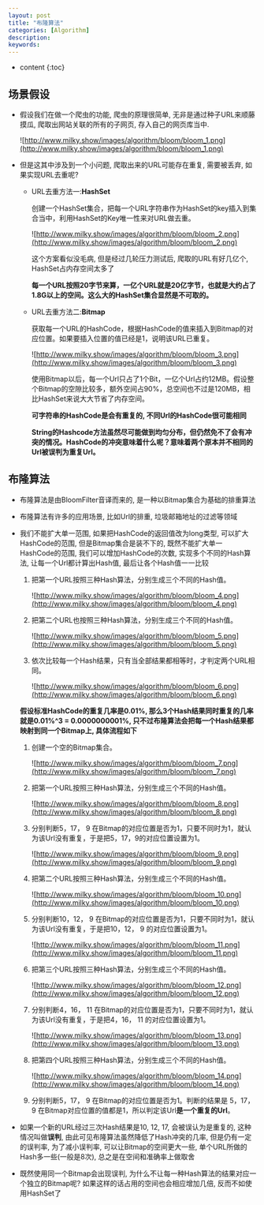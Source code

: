 ```yaml
---
layout: post
title: "布隆算法"
categories: [Algorithm]
description:
keywords:
---
```


* content
{:toc} 
## 场景假设

* 假设我们在做一个爬虫的功能, 爬虫的原理很简单, 无非是通过种子URL来顺藤摸瓜, 爬取出网站关联的所有的子网页, 存入自己的网页库当中.

	![http://www.milky.show/images/algorithm/bloom/bloom_1.png](http://www.milky.show/images/algorithm/bloom/bloom_1.png)

* 但是这其中涉及到一个小问题, 爬取出来的URL可能存在重复, 需要被丢弃, 如果实现URL去重呢?

	* URL去重方法一:**HashSet**

		创建一个HashSet集合，把每一个URL字符串作为HashSet的key插入到集合当中，利用HashSet的Key唯一性来对URL做去重。

		![http://www.milky.show/images/algorithm/bloom/bloom_2.png](http://www.milky.show/images/algorithm/bloom/bloom_2.png)

		这个方案看似没毛病, 但是经过几轮压力测试后, 爬取的URL有好几亿个, HashSet占内存空间太多了

		**每一个URL按照20字节来算，一亿个URL就是20亿字节，也就是大约占了1.8G以上的空间。这么大的HashSet集合显然是不可取的。**

	* URL去重方法二:**Bitmap**

		获取每一个URL的HashCode，根据HashCode的值来插入到Bitmap的对应位置。如果要插入位置的值已经是1，说明该URL已重复。

		![http://www.milky.show/images/algorithm/bloom/bloom_3.png](http://www.milky.show/images/algorithm/bloom/bloom_3.png)

		使用Bitmap以后，每一个Url只占了1个Bit，一亿个Url占约12MB。假设整个Bitmap的空隙比较多，额外空间占90%，总空间也不过是120MB，相比HashSet来说大大节省了内存空间。

		**可字符串的HashCode是会有重复的, 不同Url的HashCode很可能相同**

		**String的Hashcode方法虽然尽可能做到均匀分布，但仍然免不了会有冲突的情况。HashCode的冲突意味着什么呢？意味着两个原本并不相同的Url被误判为重复Url。**

## 布隆算法

* 布隆算法是由BloomFilter音译而来的, 是一种以Bitmap集合为基础的排重算法

* 布隆算法有许多的应用场景, 比如Url的排重, 垃圾邮箱地址的过滤等领域

* 我们不能扩大单一范围, 如果把HashCode的返回值改为long类型, 可以扩大HashCode的范围, 但是Bitmap集合是装不下的, 既然不能扩大单一HashCode的范围, 我们可以增加HashCode的次数, 实现多个不同的Hash算法, 让每一个Url都计算出Hash值, 最后让各个Hash值一一比较

	1. 把第一个URL按照三种Hash算法，分别生成三个不同的Hash值。

		![http://www.milky.show/images/algorithm/bloom/bloom_4.png](http://www.milky.show/images/algorithm/bloom/bloom_4.png)

	1. 把第二个URL也按照三种Hash算法，分别生成三个不同的Hash值。

		![http://www.milky.show/images/algorithm/bloom/bloom_5.png](http://www.milky.show/images/algorithm/bloom/bloom_5.png)

	1. 依次比较每一个Hash结果，只有当全部结果都相等时，才判定两个URL相同。

		![http://www.milky.show/images/algorithm/bloom/bloom_6.png](http://www.milky.show/images/algorithm/bloom/bloom_6.png)

	**假设标准HashCode的重复几率是0.01%, 那么3个Hash结果同时重复的几率就是0.01%^3 = 0.0000000001%, 只不过布隆算法会把每一个Hash结果都映射到同一个Bitmap上, 具体流程如下**

	1. 创建一个空的Bitmap集合。

		![http://www.milky.show/images/algorithm/bloom/bloom_7.png](http://www.milky.show/images/algorithm/bloom/bloom_7.png)

	1. 把第一个URL按照三种Hash算法，分别生成三个不同的Hash值。

		![http://www.milky.show/images/algorithm/bloom/bloom_8.png](http://www.milky.show/images/algorithm/bloom/bloom_8.png)

	1. 分别判断5，17， 9 在Bitmap的对应位置是否为1，只要不同时为1，就认为该Url没有重复，于是把5，17，9的对应位置设置为1。

		![http://www.milky.show/images/algorithm/bloom/bloom_9.png](http://www.milky.show/images/algorithm/bloom/bloom_9.png)

	1. 把第二个URL按照三种Hash算法，分别生成三个不同的Hash值。

		![http://www.milky.show/images/algorithm/bloom/bloom_10.png](http://www.milky.show/images/algorithm/bloom/bloom_10.png)

	5. 分别判断10，12， 9 在Bitmap的对应位置是否为1，只要不同时为1，就认为该Url没有重复，于是把10，12， 9 的对应位置设置为1。

		![http://www.milky.show/images/algorithm/bloom/bloom_11.png](http://www.milky.show/images/algorithm/bloom/bloom_11.png)

	5. 把第三个URL按照三种Hash算法，分别生成三个不同的Hash值。

		![http://www.milky.show/images/algorithm/bloom/bloom_12.png](http://www.milky.show/images/algorithm/bloom/bloom_12.png)

	5. 分别判断4，16， 11 在Bitmap的对应位置是否为1，只要不同时为1，就认为该Url没有重复，于是把4，16， 11 的对应位置设置为1。

		![http://www.milky.show/images/algorithm/bloom/bloom_13.png](http://www.milky.show/images/algorithm/bloom/bloom_13.png)

	5. 把第四个URL按照三种Hash算法，分别生成三个不同的Hash值。

		![http://www.milky.show/images/algorithm/bloom/bloom_14.png](http://www.milky.show/images/algorithm/bloom/bloom_14.png)

	5. 分别判断5，17， 9 在Bitmap的对应位置是否为1。判断的结果是 5，17， 9 在Bitmap对应位置的值都是1，所以判定该Url**是一个重复的Url**。

* 如果一个新的URL经过三次Hash结果是10, 12, 17, 会被误认为是重复的, 这种情况叫做**误判**, 由此可见布隆算法虽然降低了Hash冲突的几率, 但是仍有一定的误判率, 为了减小误判率, 可以让Bitmap的空间更大一些, 单个URL所做的Hash多一些(一般是8次), 总之是在空间和准确率上做取舍

* 既然使用同一个Bitmap会出现误判, 为什么不让每一种Hash算法的结果对应一个独立的Bitmap呢? 如果这样的话占用的空间也会相应增加几倍, 反而不如使用HashSet了